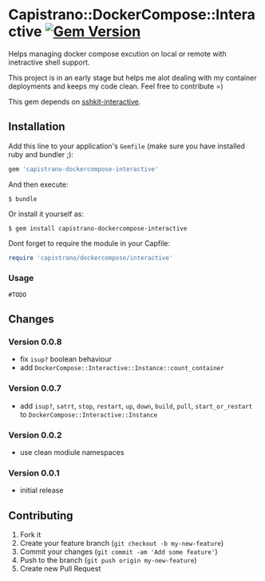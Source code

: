 # Capistrano::DockerCompose::Interactive [![Gem Version](https://badge.fury.io/rb/capistrano-dockercompose-interactive.svg)](https://badge.fury.io/rb/capistrano-dockercompose-interactive)

Helps managing docker compose excution on local or remote with inetractive shell support.

This project is in an early stage but helps me alot dealing with my container deployments and keeps my code clean. Feel free to contribute =)

This gem depends on [sshkit-interactive](https://github.com/afeld/sshkit-interactive).

## Installation

Add this line to your application's `Gemfile` (make sure you have installed ruby and bundler ;):

```ruby
gem 'capistrano-dockercompose-interactive'
```

And then execute:

    $ bundle

Or install it yourself as:

    $ gem install capistrano-dockercompose-interactive

Dont forget to require the module in your Capfile:

```ruby
require 'capistrano/dockercompose/interactive'
```  

### Usage
    #TODO

## Changes

### Version 0.0.8
  * fix `isup?` boolean behaviour
  * add `DockerCompose::Interactive::Instance::count_container`

### Version 0.0.7
  * add `isup?`, `satrt`, `stop`, `restart`, `up`, `down`, `build`, `pull`, `start_or_restart` to `DockerCompose::Interactive::Instance`

### Version 0.0.2
  * use clean modiule namespaces

### Version 0.0.1
  * initial release

## Contributing

1. Fork it
2. Create your feature branch (`git checkout -b my-new-feature`)
3. Commit your changes (`git commit -am 'Add some feature'`)
4. Push to the branch (`git push origin my-new-feature`)
5. Create new Pull Request
